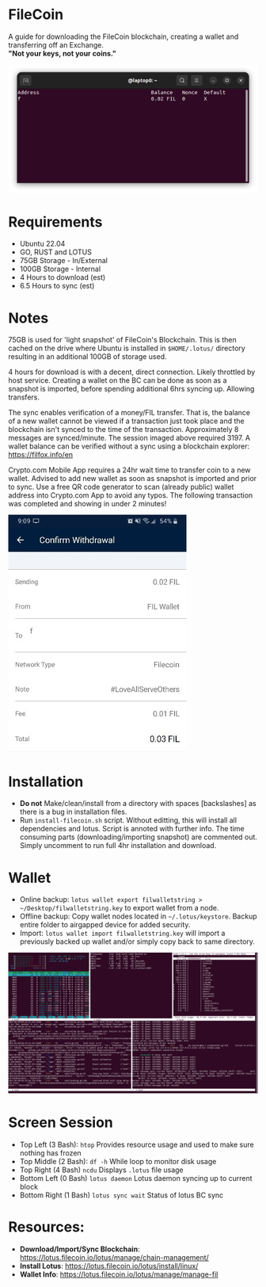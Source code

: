 # FileCoin
A guide for downloading the FileCoin blockchain, creating a wallet and transferring off an Exchange.<br>
**"Not your keys, not your coins."**

![FIL](https://github.com/SatoshiConomy/FileCoin/blob/main/fil-satoshis.png)

# Requirements
- Ubuntu 22.04
- GO, RUST and LOTUS
- 75GB Storage - In/External
- 100GB Storage - Internal
- 4 Hours to download (est)
- 6.5 Hours to sync (est)

# Notes
75GB is used for 'light snapshot' of FileCoin's Blockchain. This is then cached on the drive where Ubuntu is installed in `$HOME/.lotus/` directory resulting in an additional 100GB of storage used.

4 hours for download is with a decent, direct connection. Likely throttled by host service. Creating a wallet on the BC can be done as soon as a snapshot is imported, before spending additional 6hrs syncing up. Allowing transfers.

The sync enables verification of a money/FIL transfer. That is, the balance of a new wallet cannot be viewed if a transaction just took place and the blockchain isn't synced to the time of the transaction. Approximately 8 messages are synced/minute. The session imaged above required 3197. A wallet balance can be verified without a sync using a blockchain explorer: https://filfox.info/en

Crypto.com Mobile App requires a 24hr wait time to transfer coin to a new wallet. Advised to add new wallet as soon as snapshot is imported and prior to sync. Use a free QR code generator to scan (already public) wallet address into Crypto.com App to avoid any typos. The following transaction was completed and showing in under 2 minutes!

![FIL](https://github.com/SatoshiConomy/FileCoin/blob/main/tx-receipt.jpg)

# Installation
- **Do not** Make/clean/install from a directory with spaces [backslashes] as there is a bug in installation files.
- Run `install-filecoin.sh` script. Without editting, this will install all dependencies and lotus. Script is annoted with further info. The time consuming parts (downloading/importing snapshot) are commented out. Simply uncomment to run full 4hr installation and download.

# Wallet
- Online backup: `lotus wallet export filwalletstring > ~/Desktop/filwalletstring.key` to export wallet from a node.
- Offline backup: Copy wallet nodes located in `~/.lotus/keystore`. Backup entire folder to airgapped device for added security.
- Import: `lotus wallet import filwalletstring.key` will import a previously backed up wallet and/or simply copy back to same directory.

![FIL](https://github.com/SatoshiConomy/FileCoin/blob/main/screenshot.png)

# Screen Session
- Top Left (3 Bash): `htop` Provides resource usage and used to make sure nothing has frozen
- Top Middle (2 Bash): `df -h` While loop to monitor disk usage
- Top Right (4 Bash) `ncdu` Displays `.lotus` file usage
- Bottom Left (0 Bash) `lotus daemon` Lotus daemon syncing up to current block
- Bottom Right (1 Bash) `lotus sync wait` Status of lotus BC sync

# Resources:
- **Download/Import/Sync Blockchain**: https://lotus.filecoin.io/lotus/manage/chain-management/
- **Install Lotus**: https://lotus.filecoin.io/lotus/install/linux/
- **Wallet Info**: https://lotus.filecoin.io/lotus/manage/manage-fil

